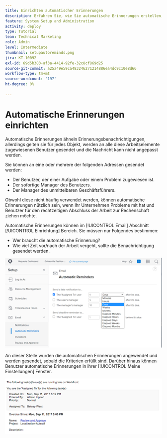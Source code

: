 ```yaml
---
title: Einrichten automatischer Erinnerungen
description: Erfahren Sie, wie Sie automatische Erinnerungen erstellen, um Benutzer darüber zu informieren, dass geplante Fertigstellungsdaten der Arbeitszuweisung näher rückt oder abgelaufen sind.
feature: System Setup and Administration
activity: deploy
type: Tutorial
team: Technical Marketing
role: Admin
level: Intermediate
thumbnail: setupautoreminds.png
jira: KT-10092
exl-id: 69d5b383-af3a-4414-92fe-32c8cf869d25
source-git-commit: a25a49e59ca483246271214886ea4dc9c10e8d66
workflow-type: tm+mt
source-wordcount: '197'
ht-degree: 0%

---
```


<!---
this has the same content as the system administrator notification setup and mangement section of the email and inapp notificiations learning path
--->

# Automatische Erinnerungen einrichten

Automatische Erinnerungen ähneln Erinnerungsbenachrichtigungen, allerdings gelten sie für jedes Objekt, werden an alle diese Arbeitselemente zugewiesenen Benutzer gesendet und die Nachricht kann nicht angepasst werden.

Sie können an eine oder mehrere der folgenden Adressen gesendet werden:

* Der Benutzer, der einer Aufgabe oder einem Problem zugewiesen ist.
* Der sofortige Manager des Benutzers.
* Der Manager des unmittelbaren Geschäftsführers.

Obwohl diese nicht häufig verwendet werden, können automatische Erinnerungen nützlich sein, wenn Ihr Unternehmen Probleme mit hat und Benutzer für den rechtzeitigen Abschluss der Arbeit zur Rechenschaft ziehen möchte.

Automatische Erinnerungen können im [!UICONTROL Email] Abschnitt [!UICONTROL Einrichtung] Bereich. Sie müssen nur Folgendes bestimmen:

* Wer braucht die automatische Erinnerung?
* Wie viel Zeit vor/nach der Arbeit vergeht, sollte die Benachrichtigung gesendet werden.

![[!UICONTROL Automatische Erinnerungen] Fenster in [!UICONTROL Einrichtung]](assets/admin-fund-automatic-reminders-1.png)

An dieser Stelle wurden die automatischen Erinnerungen angewendet und werden gesendet, sobald die Kriterien erfüllt sind. Darüber hinaus können Benutzer automatische Erinnerungen in ihrer [!UICONTROL Meine Einstellungen] Fenster.

![[!UICONTROL Automatische Erinnerung] E-Mail-Nachricht](assets/admin-fund-automatic-reminders-2.png)
